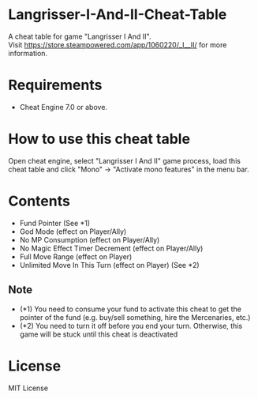 # Langrisser-I-And-II-Cheat-Table
A cheat table for game "Langrisser I And II". <br/>
Visit https://store.steampowered.com/app/1060220/_I__II/ for more information.

# Requirements
- Cheat Engine 7.0 or above.

# How to use this cheat table
Open cheat engine, select "Langrisser I And II" game process, load this cheat table and click "Mono" -> "Activate mono features" in the menu bar.

# Contents
- Fund Pointer (See *1)
- God Mode (effect on Player/Ally)
- No MP Consumption (effect on Player/Ally)
- No Magic Effect Timer Decrement (effect on Player/Ally)
- Full Move Range (effect on Player)
- Unlimited Move In This Turn (effect on Player) (See *2)

## Note
- (*1) You need to consume your fund to activate this cheat to get the pointer of the fund (e.g. buy/sell something, hire the Mercenaries, etc.)
- (*2) You need to turn it off before you end your turn. Otherwise, this game will be stuck until this cheat is deactivated

# License
MIT License
